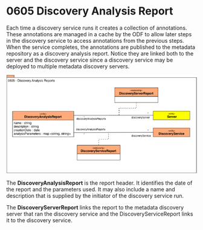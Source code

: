 <!-- SPDX-License-Identifier: CC-BY-4.0 -->
<!-- Copyright Contributors to the ODPi Egeria project. -->

# 0605 Discovery Analysis Report

Each time a discovery service runs it creates a collection
of annotations.
These annotations are managed in a cache by the ODF
to allow later steps in the discovery service to access
annotations from the previous steps.
When the service completes, the annotations are published to
the metadata repository as a discovery analysis report.
Notice they are linked both to the server and the
discovery service since a discovery service may be deployed
to multiple metadata discovery servers.

![UML](0605-Discovery-Analysis-Report.png)

The **DiscoveryAnalysisReport** is the report header.
It identifies the date of the report and the parameters used.
It may also include a name and description that is supplied
by the initiator of the discovery service run.

The **DiscoveryServerReport** links the report to the metadata
discovery server that ran the discovery service and the
DiscoveryServiceReport links it to the discovery service.